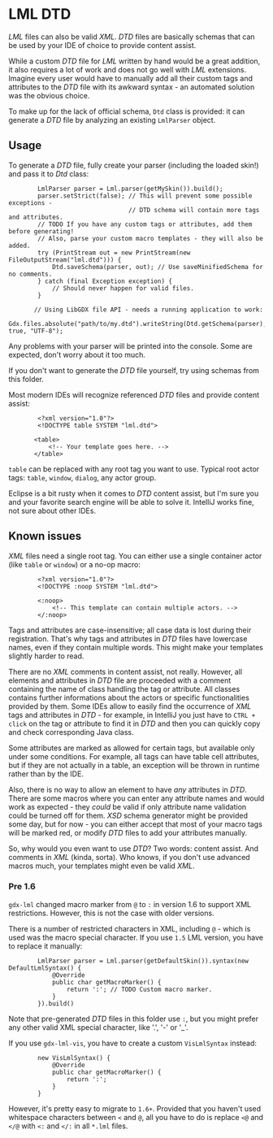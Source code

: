 # LML DTD

*LML* files can also be valid *XML*. *DTD* files are basically schemas that can be used by your IDE of choice to provide content assist.

While a custom *DTD* file for *LML* written by hand would be a great addition, it also requires a lot of work and does not go well with *LML* extensions. Imagine every user would have to manually add all their custom tags and attributes to the *DTD* file with its awkward syntax - an automated solution was the obvious choice.

To make up for the lack of official schema, `Dtd` class is provided: it can generate a *DTD* file by analyzing an existing `LmlParser` object.

## Usage

To generate a *DTD* file, fully create your parser (including the loaded skin!) and pass it to *Dtd* class:

```
        LmlParser parser = Lml.parser(getMySkin()).build();
        parser.setStrict(false); // This will prevent some possible exceptions -
                                 // DTD schema will contain more tags and attributes.
        // TODO If you have any custom tags or attributes, add them before generating!
        // Also, parse your custom macro templates - they will also be added.
        try (PrintStream out = new PrintStream(new FileOutputStream("lml.dtd"))) {
            Dtd.saveSchema(parser, out); // Use saveMinifiedSchema for no comments.
        } catch (final Exception exception) {
            // Should never happen for valid files.
        }
        
       // Using LibGDX file API - needs a running application to work:
       Gdx.files.absolute("path/to/my.dtd").writeString(Dtd.getSchema(parser), true, "UTF-8");
```

Any problems with your parser will be printed into the console. Some are expected, don't worry about it too much.

If you don't want to generate the *DTD* file yourself, try using schemas from this folder.

Most modern IDEs will recognize referenced *DTD* files and provide content assist:

```
        <?xml version="1.0"?>
        <!DOCTYPE table SYSTEM "lml.dtd">

       <table>
           <!-- Your template goes here. -->
       </table>
```

`table` can be replaced with any root tag you want to use. Typical root actor tags: `table`, `window`, `dialog`, any actor group.

Eclipse is a bit rusty when it comes to *DTD* content assist, but I'm sure you and your favorite search engine will be able to solve it. IntelliJ works fine, not sure about other IDEs.

## Known issues

*XML* files need a single root tag. You can either use a single container actor (like `table` or `window`) or a no-op macro:
```
        <?xml version="1.0"?>
        <!DOCTYPE :noop SYSTEM "lml.dtd">

        <:noop>
            <!-- This template can contain multiple actors. -->
        </:noop>
```
Tags and attributes are case-insensitive; all case data is lost during their registration. That's why tags and attributes in *DTD* files have lowercase names, even if they contain multiple words. This might make your templates slightly harder to read.

There are no *XML* comments in content assist, not really. However, all elements and attributes in *DTD* file are proceeded with a comment containing the name of class handling the tag or attribute. All classes contains further informations about the actors or specific functionalities provided by them. Some IDEs allow to easily find the occurrence of *XML* tags and attributes in *DTD* - for example, in IntelliJ you just have to `CTRL + click` on the tag or attribute to find it in *DTD* and then you can quickly copy and check corresponding Java class.

Some attributes are marked as allowed for certain tags, but available only under some conditions. For example, all tags can have table cell attributes, but if they are not actually in a table, an exception will be thrown in runtime rather than by the IDE.

Also, there is no way to allow an element to have *any* attributes in *DTD*. There are some macros where you can enter any attribute names and would work as expected - they *could* be valid if only attribute name validation could be turned off for them. *XSD* schema generator might be provided some day, but for now - you can either accept that most of your macro tags will be marked red, or modify *DTD* files to add your attributes manually.

So, why would you even want to use *DTD*? Two words: content assist. And comments in *XML* (kinda, sorta). Who knows, if you don't use advanced macros much, your templates might even be valid *XML*.

### Pre 1.6
`gdx-lml` changed macro marker from `@` to `:` in version 1.6 to support XML restrictions. However, this is not the case with older versions.

There is a number of restricted characters in XML, including `@` - which is used was the macro special character. If you use `1.5` LML version, you have to replace it manually:

```
        LmlParser parser = Lml.parser(getDefaultSkin()).syntax(new DefaultLmlSyntax() {
            @Override
            public char getMacroMarker() {
                return ':'; // TODO Custom macro marker.
            }
        }).build()
```
Note that pre-generated *DTD* files in this folder use `:`, but you might prefer any other valid XML special character, like '.', '-' or '_'.

If you use `gdx-lml-vis`, you have to create a custom `VisLmlSyntax` instead:
```
        new VisLmlSyntax() {
            @Override
            public char getMacroMarker() {
                return ':';
            }
        }
```

However, it's pretty easy to migrate to `1.6+`. Provided that you haven't used whitespace characters between `<` and `@`, all you have to do is replace `<@` and `</@` with `<:` and `</:` in all `*.lml` files.